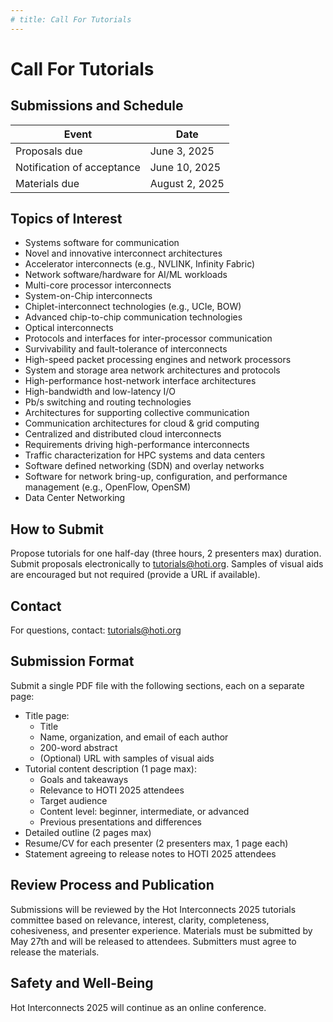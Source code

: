 ```yaml
---
# title: Call For Tutorials
---
```

# Call For Tutorials

## Submissions and Schedule

| Event                      | Date               |
| -------------------------- | ------------------ |
| Proposals due    |   June 3, 2025      |
| Notification of acceptance        |   June 10, 2025     |
| Materials due |   August 2, 2025    |

## Topics of Interest 

- Systems software for communication
- Novel and innovative interconnect architectures
- Accelerator interconnects (e.g., NVLINK, Infinity Fabric)
- Network software/hardware for AI/ML workloads
- Multi-core processor interconnects
- System-on-Chip interconnects
- Chiplet-interconnect technologies (e.g., UCIe, BOW)
- Advanced chip-to-chip communication technologies
- Optical interconnects
- Protocols and interfaces for inter-processor communication
- Survivability and fault-tolerance of interconnects
- High-speed packet processing engines and network processors
- System and storage area network architectures and protocols
- High-performance host-network interface architectures
- High-bandwidth and low-latency I/O
- Pb/s switching and routing technologies
- Architectures for supporting collective communication
- Communication architectures for cloud & grid computing
- Centralized and distributed cloud interconnects
- Requirements driving high-performance interconnects
- Traffic characterization for HPC systems and data centers
- Software defined networking (SDN) and overlay networks
- Software for network bring-up, configuration, and performance management (e.g., OpenFlow, OpenSM)
- Data Center Networking

## How to Submit

Propose tutorials for one half-day (three hours, 2 presenters max) duration. Submit proposals electronically to <tutorials@hoti.org>. Samples of visual aids are encouraged but not required (provide a URL if available).

## Contact 

For questions, contact: tutorials@hoti.org


## Submission Format

Submit a single PDF file with the following sections, each on a separate page:


- Title page:
  - Title
  - Name, organization, and email of each author
  - 200-word abstract
  - (Optional) URL with samples of visual aids
- Tutorial content description (1 page max):
  - Goals and takeaways
  - Relevance to HOTI 2025 attendees
  - Target audience
  - Content level: beginner, intermediate, or advanced
  - Previous presentations and differences
- Detailed outline (2 pages max)
- Resume/CV for each presenter (2 presenters max, 1 page each)
- Statement agreeing to release notes to HOTI 2025 attendees

## Review Process and Publication

Submissions will be reviewed by the Hot Interconnects 2025 tutorials committee based on relevance, interest, clarity, completeness, cohesiveness, and presenter experience. Materials must be submitted by May 27th and will be released to attendees. Submitters must agree to release the materials.

## Safety and Well-Being

Hot Interconnects 2025 will continue as an online conference.
